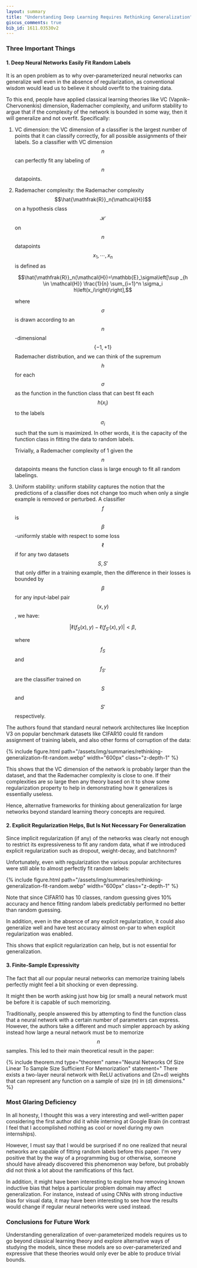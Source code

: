```yaml
---
layout: summary
title: "Understanding Deep Learning Requires Rethinking Generalization"
giscus_comments: true
bib_id: 1611.03530v2
---
```


### Three Important Things

#### 1. Deep Neural Networks Easily Fit Random Labels

It is an open problem as to why over-parameterized neural networks can generalize well
even in the absence of regularization, as conventional wisdom would lead us to
believe it should overfit to the training data.

To this end, people have applied classical learning theories like VC (Vapnik–Chervonenkis) dimension,
Rademacher complexity, and uniform stability to argue that if the complexity of
the network is bounded in some way, then it will generalize and not overfit.
Specifically:

1. VC dimension: the VC dimension of a classifier is the largest number of points
    that it can classify correctly, for all possible assignments of their labels.
    So a classifier with VC dimension $$n$$ can perfectly fit any labeling of $$n$$ datapoints.

2. Rademacher complexity: the Rademacher complexity $$\hat{\mathfrak{R}}_n(\mathcal{H})$$
    on a hypothesis class $$\mathcal{H}$$ on $$n$$ datapoints $$x_1, \cdots, x_n$$ is defined as

    $$\hat{\mathfrak{R}}_n(\mathcal{H})=\mathbb{E}_\sigma\left[\sup _{h \in \mathcal{H}} \frac{1}{n} \sum_{i=1}^n \sigma_i h\left(x_i\right)\right],$$

    where $$\sigma$$ is drawn according to an $$n$$-dimensional $$\{-1, +1\}$$ Rademacher distribution,
    and we can think of the supremum $$h$$ for each $$\sigma$$ as the function in the function class
    that can best fit each $$h(x_i)$$ to the labels $$\sigma_i$$ such that the sum is maximized.
    In other words, it is the capacity of the function class in fitting the data to random labels.

    Trivially, a Rademacher complexity of 1 given the $$n$$ datapoints means the function class is large enough to fit all random labelings.

3. Uniform stability: uniform stability captures the notion that the predictions of a classifier does not change
    too much when only a single example is removed or perturbed. A classifier $$f$$ is $$\beta$$-uniformly stable
    with respect to some loss $$\ell$$ if for any two datasets $$S, S'$$ that only differ in a training
    example, then the difference in their losses is bounded by $$\beta$$ for any input-label pair $$(x,y)$$, we have:

    $$|\ell(f_S(x), y) - \ell(f_{S'}(x), y)| < \beta,$$

    where $$f_S$$ and $$f_{S'}$$ are the classifier trained on $$S$$ and $$S'$$ respectively.

The authors found that standard neural network architectures like Inception V3 on popular
benchmark datasets like CIFAR10 could fit random assignment of training labels, and also
other forms of corruption of the data:

{% include figure.html 
    path="/assets/img/summaries/rethinking-generalization-fit-random.webp"
    width="600px"
    class="z-depth-1"
%}

This shows that the VC dimension of the network is probably larger than the
dataset, and that the Rademacher complexity is close to one. If their
complexities are so large then any theory based on it to show some
regularization property to help in demonstrating how it generalizes is
essentially useless.

Hence, alternative frameworks for thinking about generalization for large
networks beyond standard learning theory concepts are required.

#### 2. Explicit Regularization Helps, But Is Not Necessary For Generalization

Since implicit regularization (if any) of the networks was clearly not enough to restrict
its expressiveness to fit any random data, what if we introduced explicit regularization such as
dropout, weight-decay, and batchnorm?

Unfortunately, even with regularization the various popular architectures were still
able to almost perfectly fit random labels:

{% include figure.html 
    path="/assets/img/summaries/rethinking-generalization-fit-random.webp"
    width="600px"
    class="z-depth-1"
%}

Note that since CIFAR10 has 10 classes, random guessing gives 10%
accuracy and hence fitting random labels predictably performed no better than
random guessing.

In addition, even in the absence of any explicit regularization, it could also generalize well
and have test accuracy almost on-par to when explicit regularization was enabled.

This shows that explicit regularization can help, but is not essential for generalization.

#### 3. Finite-Sample Expressivity
The fact that all our popular neural networks can memorize training labels
perfectly might feel a bit shocking or even depressing.

It might then be worth asking just how big (or small) a neural network must
be before it is capable of such memorizing. 

Traditionally, people answered this by attempting to find the function
class that a neural network with a certain number of parameters can express.
However, the authors take a different and much simpler approach by
asking instead how large a neural network must be to memorize $$n$$ samples.
This led to their main theoretical result in the paper:

{% include theorem.md 
  type="theorem"
  name="Neural Networks Of Size Linear To Sample Size Sufficient For Memorization"
  statement="
    There exists a two-layer neural network with ReLU activations and \(2n+d\) weights that
    can represent any function on a sample of size \(n\) in \(d\) dimensions."
%}

### Most Glaring Deficiency
In all honesty, I thought this was a very interesting and well-written paper
considering the first author did it while interning at Google Brain (in contrast
I feel that I accomplished nothing as cool or novel during my own internships).

However, I must say that I would be surprised if no one realized that neural
networks are capable of fitting random labels before this paper. I'm very
positive that by the way of a programming bug or otherwise, someone should have
already discovered this phenomenon way before, but probably did not
think a lot about the ramifications of this fact.

In addition, it might have been interesting to explore how removing known
inductive bias that helps a particular problem domain may affect generalization.
For instance, instead of using CNNs with strong inductive bias for visual data,
it may have been interesting to see how the results would change if regular
neural networks were used instead.

### Conclusions for Future Work
Understanding generalization of over-parameterized models requires us to go
beyond classical learning theory and explore alternative ways of studying the
models, since these models are so over-parameterized and expressive that these
theories would only ever be able to produce trivial bounds.